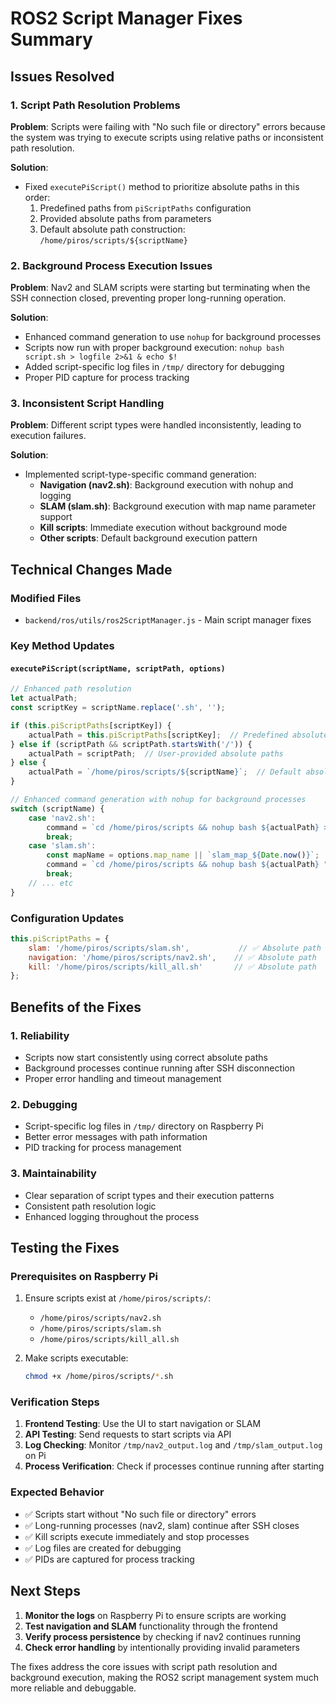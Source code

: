 # ROS2 Script Manager Fixes Summary

## Issues Resolved

### 1. Script Path Resolution Problems
**Problem**: Scripts were failing with "No such file or directory" errors because the system was trying to execute scripts using relative paths or inconsistent path resolution.

**Solution**: 
- Fixed `executePiScript()` method to prioritize absolute paths in this order:
  1. Predefined paths from `piScriptPaths` configuration
  2. Provided absolute paths from parameters  
  3. Default absolute path construction: `/home/piros/scripts/${scriptName}`

### 2. Background Process Execution Issues  
**Problem**: Nav2 and SLAM scripts were starting but terminating when the SSH connection closed, preventing proper long-running operation.

**Solution**:
- Enhanced command generation to use `nohup` for background processes
- Scripts now run with proper background execution: `nohup bash script.sh > logfile 2>&1 & echo $!`
- Added script-specific log files in `/tmp/` directory for debugging
- Proper PID capture for process tracking

### 3. Inconsistent Script Handling
**Problem**: Different script types were handled inconsistently, leading to execution failures.

**Solution**:
- Implemented script-type-specific command generation:
  - **Navigation (nav2.sh)**: Background execution with nohup and logging
  - **SLAM (slam.sh)**: Background execution with map name parameter support
  - **Kill scripts**: Immediate execution without background mode
  - **Other scripts**: Default background execution pattern

## Technical Changes Made

### Modified Files
- `backend/ros/utils/ros2ScriptManager.js` - Main script manager fixes

### Key Method Updates

#### `executePiScript(scriptName, scriptPath, options)` 
```javascript
// Enhanced path resolution
let actualPath;
const scriptKey = scriptName.replace('.sh', '');

if (this.piScriptPaths[scriptKey]) {
    actualPath = this.piScriptPaths[scriptKey];  // Predefined absolute paths
} else if (scriptPath && scriptPath.startsWith('/')) {
    actualPath = scriptPath;  // User-provided absolute paths
} else {
    actualPath = `/home/piros/scripts/${scriptName}`;  // Default absolute path
}

// Enhanced command generation with nohup for background processes
switch (scriptName) {
    case 'nav2.sh':
        command = `cd /home/piros/scripts && nohup bash ${actualPath} > /tmp/nav2_output.log 2>&1 & echo $!`;
        break;
    case 'slam.sh':
        const mapName = options.map_name || `slam_map_${Date.now()}`;
        command = `cd /home/piros/scripts && nohup bash ${actualPath} "${mapName}" > /tmp/slam_output.log 2>&1 & echo $!`;
        break;
    // ... etc
}
```

### Configuration Updates
```javascript
this.piScriptPaths = {
    slam: '/home/piros/scripts/slam.sh',           // ✅ Absolute path
    navigation: '/home/piros/scripts/nav2.sh',    // ✅ Absolute path  
    kill: '/home/piros/scripts/kill_all.sh'       // ✅ Absolute path
};
```

## Benefits of the Fixes

### 1. Reliability
- Scripts now start consistently using correct absolute paths
- Background processes continue running after SSH disconnection
- Proper error handling and timeout management

### 2. Debugging
- Script-specific log files in `/tmp/` directory on Raspberry Pi
- Better error messages with path information
- PID tracking for process management

### 3. Maintainability  
- Clear separation of script types and their execution patterns
- Consistent path resolution logic
- Enhanced logging throughout the process

## Testing the Fixes

### Prerequisites on Raspberry Pi
1. Ensure scripts exist at `/home/piros/scripts/`:
   - `/home/piros/scripts/nav2.sh`
   - `/home/piros/scripts/slam.sh` 
   - `/home/piros/scripts/kill_all.sh`

2. Make scripts executable:
   ```bash
   chmod +x /home/piros/scripts/*.sh
   ```

### Verification Steps
1. **Frontend Testing**: Use the UI to start navigation or SLAM
2. **API Testing**: Send requests to start scripts via API
3. **Log Checking**: Monitor `/tmp/nav2_output.log` and `/tmp/slam_output.log` on Pi
4. **Process Verification**: Check if processes continue running after starting

### Expected Behavior
- ✅ Scripts start without "No such file or directory" errors
- ✅ Long-running processes (nav2, slam) continue after SSH closes
- ✅ Kill scripts execute immediately and stop processes
- ✅ Log files are created for debugging
- ✅ PIDs are captured for process tracking

## Next Steps

1. **Monitor the logs** on Raspberry Pi to ensure scripts are working
2. **Test navigation and SLAM** functionality through the frontend
3. **Verify process persistence** by checking if nav2 continues running
4. **Check error handling** by intentionally providing invalid parameters

The fixes address the core issues with script path resolution and background execution, making the ROS2 script management system much more reliable and debuggable.

